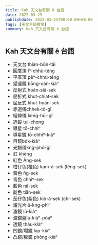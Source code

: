 ```yaml
---
title: Kah 天文台有關 ê 台語
date: 2022-03-25
publishdate: 2022-03-25T00:00:00+08:00
tags: [天文台語教室]
summary: Kah 天文台有關 ê 台語
---
```


## Kah 天文台有關 ê 台語
- 天文台 thian-bûn-tâi
- 圓厝頂 îⁿ-chhù-téng
- 平厝頂 pêⁿ-chhù-téng
- 望遠鏡 bōng-oán-kiàⁿ
- 反射式 hoán-siā-sek
- 屈折式 khut-chiat-sek
- 屈反式 khut-hoán-sek
- 赤道儀chhek-tō-gî
- 經緯儀 keng-hūi-gî
- 追蹤 tui-chong
- 導星 tō-chhiⁿ
- 導星鏡 tō-chhiⁿ-kiàⁿ
- 目鏡bo̍k-kiàⁿ
- 光譜儀kng-phó͘-gî
- 虹 khēng
- 紅色 Âng-sek
- 柑仔色(橙色) kam-á-sek (têng-sek)
- 黃色 n̂g-sek
- 青色 chhiⁿ-sek
- 藍色 nâ-sek
- 靛色 tiān-sek
- 茄仔色(紫色) kiô-á-sek (chí-sek)
- 濾光片lū-kng-phìⁿ
- 濾鏡 lū-kiàⁿ
- 濾鏡盤lū-kiàⁿ-pôaⁿ
- 透鏡 thàu-kiàⁿ
- 凹鏡/塌鏡 lap-kiàⁿ
- 凸鏡/膨鏡 phòng-kiàⁿ
